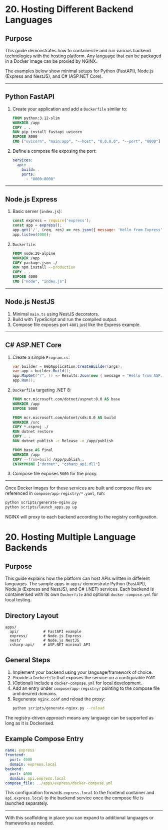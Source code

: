 # 20. Hosting Different Backend Languages

## Purpose

This guide demonstrates how to containerize and run various backend technologies with the hosting platform. Any language that can be packaged in a Docker image can be proxied by NGINX.

The examples below show minimal setups for Python (FastAPI), Node.js (Express and NestJS), and C# (ASP.NET Core).

---

## Python FastAPI

1. Create your application and add a `Dockerfile` similar to:
   ```Dockerfile
   FROM python:3.12-slim
   WORKDIR /app
   COPY . .
   RUN pip install fastapi uvicorn
   EXPOSE 8000
   CMD ["uvicorn", "main:app", "--host", "0.0.0.0", "--port", "8000"]
   ```
2. Define a compose file exposing the port:
   ```yaml
   services:
     api:
       build: .
       ports:
         - "8000:8000"
   ```

---

## Node.js Express

1. Basic server (`index.js`):
   ```javascript
   const express = require('express');
   const app = express();
   app.get('/', (req, res) => res.json({ message: 'Hello from Express' }));
   app.listen(4000);
   ```
2. `Dockerfile`:
   ```Dockerfile
   FROM node:20-alpine
   WORKDIR /app
   COPY package.json ./
   RUN npm install --production
   COPY . .
   EXPOSE 4000
   CMD ["node", "index.js"]
   ```

---

## Node.js NestJS

1. Minimal `main.ts` using NestJS decorators.
2. Build with TypeScript and run the compiled output.
3. Compose file exposes port `4001` just like the Express example.

---

## C# ASP.NET Core

1. Create a simple `Program.cs`:
   ```csharp
   var builder = WebApplication.CreateBuilder(args);
   var app = builder.Build();
   app.MapGet("/", () => Results.Json(new { message = "Hello from ASP.NET Core" }));
   app.Run();
   ```
2. `Dockerfile` targeting .NET 8:
   ```Dockerfile
   FROM mcr.microsoft.com/dotnet/aspnet:8.0 AS base
   WORKDIR /app
   EXPOSE 5000

   FROM mcr.microsoft.com/dotnet/sdk:8.0 AS build
   WORKDIR /src
   COPY *.csproj ./
   RUN dotnet restore
   COPY . .
   RUN dotnet publish -c Release -o /app/publish

   FROM base AS final
   WORKDIR /app
   COPY --from=build /app/publish .
   ENTRYPOINT ["dotnet", "csharp_api.dll"]
   ```
3. Compose file exposes `5000` for the proxy.

---

Once Docker images for these services are built and compose files are referenced in `compose/app-registry/*.yaml`, run:
```bash
python scripts/generate-nginx.py
python scripts/launch_apps.py up
```
NGINX will proxy to each backend according to the registry configuration.

# 20. Hosting Multiple Language Backends

## Purpose

This guide explains how the platform can host APIs written in different languages. The
sample apps in `apps/` demonstrate Python (FastAPI), Node.js (Express and NestJS), and
C# (.NET) services. Each backend is containerised with its own `Dockerfile` and optional
`docker-compose.yml` for local testing.

## Directory Layout

```
apps/
  api/           # FastAPI example
  express/       # Node.js Express
  nest/          # Node.js NestJS
  csharp-api/    # ASP.NET minimal API
```

## General Steps

1. Implement your backend using your language/framework of choice.
2. Provide a `Dockerfile` that exposes the service on a configurable `PORT`.
3. (Optional) Include a `docker-compose.yml` for local development.
4. Add an entry under `compose/app-registry/` pointing to the compose file and desired domains.
5. Regenerate `nginx.conf` and reload the proxy:
   ```bash
   python scripts/generate-nginx.py --reload
   ```

The registry-driven approach means any language can be supported as long as it is Dockerised.

## Example Compose Entry

```yaml
name: express
frontend:
  port: 4000
  domain: express.local
backend:
  port: 4000
  domain: api.express.local
compose_file: ../apps/express/docker-compose.yml
```

This configuration forwards `express.local` to the frontend container and `api.express.local`
to the backend service once the compose file is launched separately.

---

With this scaffolding in place you can expand to additional languages or frameworks as needed.
